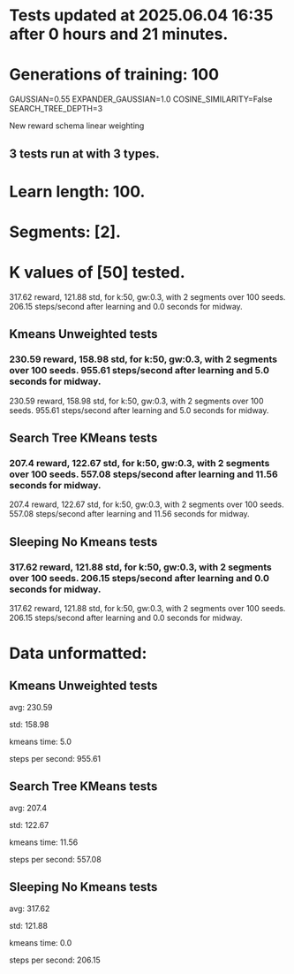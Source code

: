 # Tests updated at 2025.06.04 16:35 after 0 hours and 21 minutes.
# Generations of training: 100
GAUSSIAN=0.55
EXPANDER_GAUSSIAN=1.0
COSINE_SIMILARITY=False
SEARCH_TREE_DEPTH=3

New reward schema
linear weighting
## 3 tests run at with 3 types.
# Learn length: 100.
# Segments: [2].
# K values of [50] tested.

317.62 reward, 121.88 std, for k:50, gw:0.3, with 2 segments over 100 seeds.  206.15 steps/second after learning and 0.0 seconds for midway.


## Kmeans Unweighted tests
### 230.59 reward, 158.98 std, for k:50, gw:0.3, with 2 segments over 100 seeds.  955.61 steps/second after learning and 5.0 seconds for midway.

230.59 reward, 158.98 std, for k:50, gw:0.3, with 2 segments over 100 seeds.  955.61 steps/second after learning and 5.0 seconds for midway.


## Search Tree KMeans tests
### 207.4 reward, 122.67 std, for k:50, gw:0.3, with 2 segments over 100 seeds.  557.08 steps/second after learning and 11.56 seconds for midway.

207.4 reward, 122.67 std, for k:50, gw:0.3, with 2 segments over 100 seeds.  557.08 steps/second after learning and 11.56 seconds for midway.


## Sleeping No Kmeans tests
### 317.62 reward, 121.88 std, for k:50, gw:0.3, with 2 segments over 100 seeds.  206.15 steps/second after learning and 0.0 seconds for midway.

317.62 reward, 121.88 std, for k:50, gw:0.3, with 2 segments over 100 seeds.  206.15 steps/second after learning and 0.0 seconds for midway.


# Data unformatted:



## Kmeans Unweighted tests
avg:
230.59

std:
158.98

kmeans time:
5.0

steps per second:
955.61

## Search Tree KMeans tests
avg:
207.4

std:
122.67

kmeans time:
11.56

steps per second:
557.08

## Sleeping No Kmeans tests
avg:
317.62

std:
121.88

kmeans time:
0.0

steps per second:
206.15
